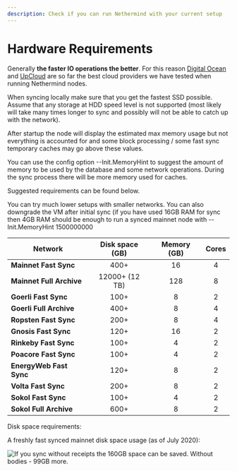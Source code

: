 ```yaml
---
description: Check if you can run Nethermind with your current setup
---
```


# Hardware Requirements

Generally **the faster IO operations the better**. For this reason [Digital Ocean](https://www.digitalocean.com/) and [UpCloud](https://upcloud.com/) are so far the best cloud providers we have tested when running Nethermind nodes.

When syncing locally make sure that you get the fastest SSD possible. Assume that any storage at HDD speed level is not supported (most likely will take many times longer to sync and possibly will not be able to catch up with the network).

After startup the node will display the estimated max memory usage but not everything is accounted for and some block processing / some fast sync temporary caches may go above these values.

You can use the config option --Init.MemoryHint to suggest the amount of memory to be used by the database and some network operations. During the sync process there will be more memory used for caches.

Suggested requirements can be found below.

You can try much lower setups with smaller networks. You can also downgrade the VM after initial sync (if you have used 16GB RAM for sync then 4GB RAM should be enough to run a synced mainnet node with --Init.MemoryHint 1500000000

| Network                  | Disk space (GB) | Memory (GB) | Cores |
| ------------------------ | :-------------: | :---------: | :---: |
| **Mainnet Fast Sync**    |       400+      |      16     |   4   |
| **Mainnet Full Archive** |  12000+ (12 TB) |     128     |   8   |
| **Goerli Fast Sync**     |       100+      |      8      |   2   |
| **Goerli Full Archive**  |       400+      |      8      |   4   |
| **Ropsten Fast Sync**    |       200+      |      8      |   4   |
| **Gnosis Fast Sync**     |       120+      |      16     |   2   |
| **Rinkeby Fast Sync**    |       100+      |      4      |   2   |
| **Poacore Fast Sync**    |       100+      |      4      |   2   |
| **EnergyWeb Fast Sync**  |       120+      |      8      |   2   |
| **Volta Fast Sync**      |       200+      |      8      |   2   |
| **Sokol Fast Sync**      |       100+      |      4      |   2   |
| **Sokol Full Archive**   |       600+      |      8      |   2   |

Disk space requirements:

A freshly fast synced mainnet disk space usage (as of July 2020):

![If you sync without receipts the 160GB space can be saved. Without bodies - 99GB more.](<../.gitbook/assets/image (56).png>)



